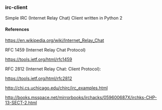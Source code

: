 ### irc-client

Simple IRC (Internet Relay Chat) Client written in Python 2


#### References

https://en.wikipedia.org/wiki/Internet_Relay_Chat

RFC 1459 (Internet Relay Chat Protocol)

https://tools.ietf.org/html/rfc1459


RFC 2812 (Internet Relay Chat: Client Protocol):

https://tools.ietf.org/html/rfc2812


http://chi.cs.uchicago.edu/chirc/irc_examples.html

http://books.msspace.net/mirrorbooks/irchacks/059600687X/irchks-CHP-13-SECT-2.html



